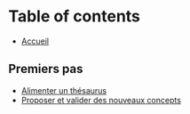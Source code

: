 # Table of contents

* [Accueil](README.md)

## Premiers pas

* [Alimenter un thésaurus](premiers-pas/alimenter-un-thesaurus.md)
* [Proposer et valider des nouveaux concepts](premiers-pas/proposer-et-valider-des-nouveaux-concepts.md)

